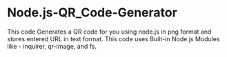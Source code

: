 # Node.js-QR_Code-Generator

This code Generates a QR code for you using node.js in png format and stores entered URL in text format.
This code uses Built-in Node.js Modules like - inquirer, qr-image, and fs. 
